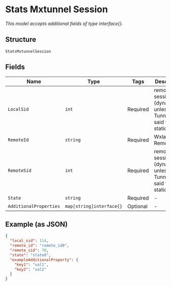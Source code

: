 
# Stats Mxtunnel Session

*This model accepts additional fields of type interface{}.*

## Structure

`StatsMxtunnelSession`

## Fields

| Name | Type | Tags | Description |
|  --- | --- | --- | --- |
| `LocalSid` | `int` | Required | remote sessions id (dynamically unless Tunnel is said to be static) |
| `RemoteId` | `string` | Required | WxlanTunnel Remote ID |
| `RemoteSid` | `int` | Required | remote sessions id (dynamically unless Tunnel is said to be static) |
| `State` | `string` | Required | - |
| `AdditionalProperties` | `map[string]interface{}` | Optional | - |

## Example (as JSON)

```json
{
  "local_sid": 114,
  "remote_id": "remote_id0",
  "remote_sid": 78,
  "state": "state8",
  "exampleAdditionalProperty": {
    "key1": "val1",
    "key2": "val2"
  }
}
```

